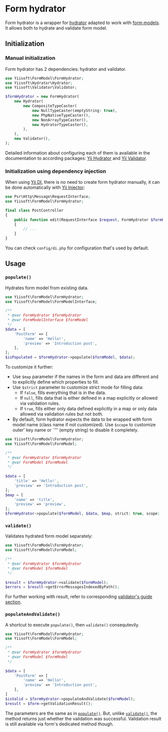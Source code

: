 # Form hydrator

Form hydrator is a wrapper for [hydrator](https://github.com/yiisoft/hydrator) adapted to work with 
[form models](form-model.md). It allows both to hydrate and validate form model.

## Initialization

### Manual initialization

Form hydrator has 2 dependencies: hydrator and validator.

```php
use Yiisoft\FormModel\FormHydrator;
use Yiisoft\Hydrator\Hydrator;
use Yiisoft\Validator\Validator;

$formHydrator = new FormHydrator(
    new Hydrator(
        new CompositeTypeCaster(
            new NullTypeCaster(emptyString: true),
            new PhpNativeTypeCaster(),
            new NonArrayTypeCaster(),
            new HydratorTypeCaster(),
        ),
    ),
    new Validator(),
);
```

Detailed information about configuring each of them is available in the documentation to according packages:
[Yii Hydrator](https://github.com/yiisoft/hydrator) and [Yii Validator](https://github.com/yiisoft/validator).

### Initialization using dependency injection

When using [Yii DI](https://github.com/yiisoft/di), there is no need to create form hydrator manually, it can be done
automatically with [Yii Injector](https://github.com/yiisoft/injector):

```php
use Psr\Http\Message\RequestInterface;
use Yiisoft\FormModel\FormHydrator;

final class PostController 
{
    public function edit(RequestInterface $request, FormHydrator $formHydrator): ResponseInterface
    {
        // ...
    }
}
```

You can check `config/di.php` for configuration that's used by default.

## Usage

### `populate()`

Hydrates form model from existing data.

```php
use Yiisoft\FormModel\FormHydrator;
use Yiisoft\FormModel\FormModelInterface;

/** 
 * @var FormHydrator $formHydrator
 * @var FormModelInterface $formModel 
 */
$data = [
    'PostForm' => [
        'name' => 'Hello!',
        'preview' => 'Introduction post',
    ],
];
$isPopulated = $formHydrator->populate($formModel, $data);
```

To customize it further:

- Use `$map` parameter if the names in the form and data are different and to explicitly define which properties to 
fill. 
- Use `$strict` parameter to customize strict mode for filling data:
  - If `false`, fills everything that is in the data.
  - If `null`, fills data that is either defined in a map explicitly or allowed via validation rules.
  - If `true`, fills either only data defined explicitly in a map or only data allowed via validation rules but not 
  both.
- By default, form hydrator expects the data to be wrapped with form model name (class name if not customized). Use 
`$scope` to customize outer' key name or `''' (empty string) to disable it completely.

```php
use Yiisoft\FormModel\FormHydrator;
use Yiisoft\FormModel\FormModel;

/** 
 * @var FormHydrator $formHydrator
 * @var FormModel $formModel 
 */
 
$data = [
    'title' => 'Hello!',
    'preview' => 'Introduction post',
];
$map = [
    'name' => 'title',
    'preview' => 'preview',
];
$formHydrator->populate($formModel, $data, $map, strict: true, scope: '');
```

### `validate()`

Validates hydrated form model separately:

```php
use Yiisoft\FormModel\FormHydrator;
use Yiisoft\FormModel\FormModel;

/** 
 * @var FormHydrator $formHydrator
 * @var FormModel $formModel 
 */
 
$result = $formHydrator->validate($formModel);
$errors = $result->getErrorMessagesIndexedByPath();
```

For further working with result, refer to corresponding 
[validator's guide section](https://github.com/yiisoft/validator/blob/master/docs/guide/en/result.md).

### `populateAndValidate()`

A shortcut to execute `populate()`, then `validate()` consequtevily.

```php
use Yiisoft\FormModel\FormHydrator;
use Yiisoft\FormModel\FormModel;

/** 
 * @var FormHydrator $formHydrator
 * @var FormModel $formModel 
 */
 
$data = [
    'PostForm' => [
        'name' => 'Hello!',
        'preview' => 'Introduction post',
    ],
]
$isValid = $formHydrator->populateAndValidate($formModel);
$result = $form->getValidationResult();
```

The parameters are the same as in [`populate()`](#populate). But, unlike [`validate()`](#validate), the method returns 
just whether the validation was successful. Validation result is still available via form's dedicated method though.
